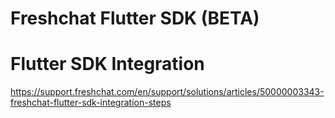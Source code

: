 # **Freshchat Flutter SDK (BETA)**
# **Flutter SDK Integration**
https://support.freshchat.com/en/support/solutions/articles/50000003343-freshchat-flutter-sdk-integration-steps
